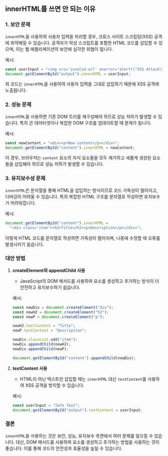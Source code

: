 ## innerHTML를 쓰면 안 되는 이유

### 1. 보안 문제

`innerHTML`을 사용하여 사용자 입력을 처리할 경우, 크로스 사이트 스크립팅(XSS) 공격에 취약해질 수 있습니다. 공격자가 악성 스크립트를 포함한 HTML 코드를 삽입할 수 있으며, 이는 웹 애플리케이션의 보안에 심각한 위협이 됩니다.

예시:

```javascript
const userInput = "<img src='invalid-url' onerror='alert(\"XSS Attack\")'>";
document.getElementById("output").innerHTML = userInput;
```

위 코드는 `innerHTML`을 사용하여 사용자 입력을 그대로 삽입하기 때문에 XSS 공격에 노출됩니다.

### 2. 성능 문제

`innerHTML`을 사용하면 기존 DOM 트리를 재구성해야 하므로 성능 저하가 발생할 수 있습니다. 특히 큰 데이터셋이나 복잡한 DOM 구조를 업데이트할 때 문제가 됩니다.

예시:

```javascript
const newContent = "<div><p>New content</p></div>";
document.getElementById("content").innerHTML = newContent;
```

이 경우, 브라우저는 `content` 요소의 자식 요소들을 모두 제거하고 새롭게 생성된 요소들을 삽입해야 하므로 성능 저하가 발생할 수 있습니다.

### 3. 유지보수성 문제

`innerHTML`은 문자열을 통해 HTML을 삽입하는 방식이므로 코드 가독성이 떨어지고, 디버깅이 어려울 수 있습니다. 특히 복잡한 HTML 구조를 문자열로 작성하면 유지보수가 어려워집니다.

예시:

```javascript
document.getElementById("content").innerHTML =
  "<div class='item'><h2>Title</h2><p>Description</p></div>";
```

이렇게 HTML 코드를 문자열로 작성하면 가독성이 떨어지며, 나중에 수정할 때 오류를 발생시키기 쉽습니다.

### 대안 방법

1. **createElement와 appendChild 사용**

   - JavaScript의 DOM 메서드를 사용하여 요소를 생성하고 추가하는 방식이 더 안전하고 유지보수하기 쉽습니다.

   예시:

   ```javascript
   const newDiv = document.createElement("div");
   const newH2 = document.createElement("h2");
   const newP = document.createElement("p");

   newH2.textContent = "Title";
   newP.textContent = "Description";

   newDiv.classList.add("item");
   newDiv.appendChild(newH2);
   newDiv.appendChild(newP);

   document.getElementById("content").appendChild(newDiv);
   ```

2. **textContent 사용**

   - HTML이 아닌 텍스트만 삽입할 때는 `innerHTML` 대신 `textContent`를 사용하여 XSS 공격을 방지할 수 있습니다.

   예시:

   ```javascript
   const userInput = "Safe Text";
   document.getElementById("output").textContent = userInput;
   ```

### 결론

`innerHTML`을 사용하는 것은 보안, 성능, 유지보수 측면에서 여러 문제를 일으킬 수 있습니다. 대신, DOM 메서드를 사용하여 요소를 생성하고 추가하는 방법을 사용하는 것이 좋습니다. 이를 통해 코드의 안전성과 효율성을 높일 수 있습니다.
